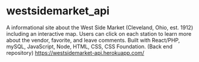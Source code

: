 # westsidemarket_api
A informational site about the West Side Market (Cleveland, Ohio, est. 1912) including an interactive map. Users can click on each station to learn more about the vendor, favorite, and leave comments. Built with React/PHP, mySQL, JavaScript, Node, HTML, CSS, CSS Foundation. (Back end repository)
https://westsidemarket-api.herokuapp.com/
